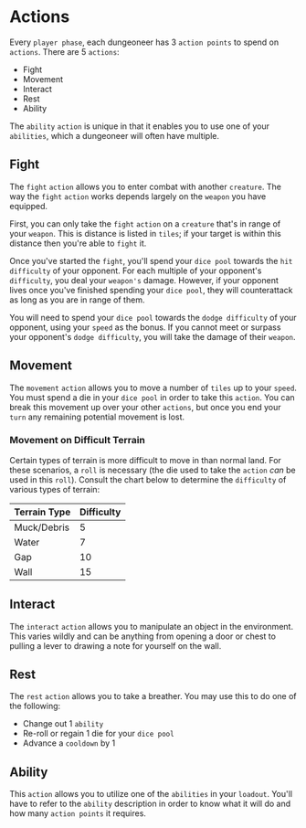 # Actions

Every `player phase`, each dungeoneer has 3 `action points` to spend on `actions`. There are 5 `actions`:

- Fight
- Movement
- Interact
- Rest
- Ability

The `ability` `action` is unique in that it enables you to use one of your `abilities`, which a dungeoneer will often have multiple.

## Fight

The `fight` `action` allows you to enter combat with another `creature`. The way the `fight` `action` works depends largely on the `weapon` you have equipped.

First, you can only take the `fight` `action` on a `creature` that's in range of your `weapon`. This is distance is listed in `tiles`; if your target is within this distance then you're able to `fight` it.

Once you've started the `fight`, you'll spend your `dice pool` towards the `hit difficulty` of your opponent. For each multiple of your opponent's `difficulty`, you deal your `weapon's` damage. However, if your opponent lives once you've finished spending your `dice pool`, they will counterattack as long as you are in range of them.

You will need to spend your `dice pool` towards the `dodge difficulty` of your opponent, using your `speed` as the bonus. If you cannot meet or surpass your opponent's `dodge difficulty`, you will take the damage of their `weapon`.

## Movement

The `movement` `action` allows you to move a number of `tiles` up to your `speed`. You must spend a die in your `dice pool` in order to take this `action`. You can break this movement up over your other `actions`, but once you end your `turn` any remaining potential movement is lost.

### Movement on Difficult Terrain

Certain types of terrain is more difficult to move in than normal land. For these scenarios, a `roll` is necessary (the die used to take the `action` _can_ be used in this `roll`). Consult the chart below to determine the `difficulty` of various types of terrain:

| Terrain Type | Difficulty |
| ------------ | ---------- |
| Muck/Debris  | 5          |
| Water        | 7          |
| Gap          | 10         |
| Wall         | 15         |

## Interact

The `interact` `action` allows you to manipulate an object in the environment. This varies wildly and can be anything from opening a door or chest to pulling a lever to drawing a note for yourself on the wall.

## Rest

The `rest` `action` allows you to take a breather. You may use this to do one of the following:

- Change out 1 `ability`
- Re-roll or regain 1 die for your `dice pool`
- Advance a `cooldown` by 1

## Ability

This `action` allows you to utilize one of the `abilities` in your `loadout`. You'll have to refer to the `ability` description in order to know what it will do and how many `action points` it requires.
